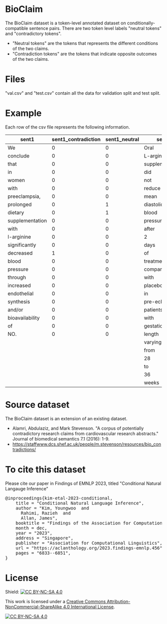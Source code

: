 # BioClaim
The BioClaim dataset is a token-level annotated dataset on conditionally-compatible sentence pairs. 
There are two token level labels "neutral tokens" and "contradictory tokens".
* "Neutral tokens" are the tokens that represents the different conditions of the two claims. 
* "Contradiction tokens" are the tokens that indicate opposite outcomes of the two claims.

# Files

"val.csv" and "test.csv" contain all the data for validation split and test split.

# Example

Each row of the  csv file represents the following information.

| sent1            | sent1_contradiction | sent1_neutral | sent2            | sent2_contradiction | sent2_neutral |
|------------------|---------------------|---------------|------------------|---------------------|---------------|
| We               | 0                   | 0             | Oral             | 0                   | 1             |
| conclude         | 0                   | 0             | L-arginine       | 0                   | 0             |
| that             | 0                   | 0             | supplementation  | 0                   | 0             |
| in               | 0                   | 0             | did              | 1                   | 0             |
| women            | 0                   | 0             | not              | 1                   | 0             |
| with             | 0                   | 0             | reduce           | 1                   | 0             |
| preeclampsia,    | 0                   | 0             | mean             | 0                   | 1             |
| prolonged        | 0                   | 1             | diastolic        | 0                   | 1             |
| dietary          | 0                   | 1             | blood            | 0                   | 0             |
| supplementation  | 0                   | 0             | pressure         | 0                   | 0             |
| with             | 0                   | 0             | after            | 0                   | 1             |
| l-arginine       | 0                   | 0             | 2                | 0                   | 1             |
| significantly    | 0                   | 0             | days             | 0                   | 1             |
| decreased        | 1                   | 0             | of               | 0                   | 1             |
| blood            | 0                   | 0             | treatment        | 0                   | 1             |
| pressure         | 0                   | 0             | compared          | 0                   | 1             |
| through          | 0                   | 0             | with             | 0                   | 1             |
| increased        | 0                   | 0             | placebo          | 0                   | 1             |
| endothelial      | 0                   | 0             | in               | 0                   | 0             |
| synthesis        | 0                   | 0             | pre-eclamptic    | 0                   | 0             |
| and/or           | 0                   | 0             | patients         | 0                   | 1             |
| bioavailability  | 0                   | 0             | with             | 0                   | 1             |
| of               | 0                   | 0             | gestational      | 0                   | 1             |
| NO.              | 0                   | 0             | length           | 0                   | 1             |
|                 |                     |               | varying          | 0                   | 1             |
|                 |                     |               | from             | 0                   | 1             |
|                 |                     |               | 28               | 0                   | 1             |
|                 |                     |               | to               | 0                   | 1             |
|                 |                     |               | 36               | 0                   | 1             |
|                 |                     |               | weeks            | 0                   | 1             |



# Source dataset

The BioClaim dataset is an extension of an existing dataset. 

*  Alamri, Abdulaziz, and Mark Stevenson. "A corpus of potentially contradictory research claims from cardiovascular research abstracts." Journal of biomedical semantics 7.1 (2016): 1-9.
* https://staffwww.dcs.shef.ac.uk/people/m.stevenson/resources/bio_contradictions/

# To cite this dataset

Please cite our paper in Findings of EMNLP 2023, titled "Conditional Natural Langauge Inference"
<pre>
@inproceedings{kim-etal-2023-conditional,
    title = "Conditional Natural Language Inference",
    author = "Kim, Youngwoo  and
      Rahimi, Razieh  and
      Allan, James",
    booktitle = "Findings of the Association for Computational Linguistics: EMNLP 2023",
    month = dec,
    year = "2023",
    address = "Singapore",
    publisher = "Association for Computational Linguistics",
    url = "https://aclanthology.org/2023.findings-emnlp.456",
    pages = "6833--6851",
}
</pre>

# License

Shield: [![CC BY-NC-SA 4.0][cc-by-nc-sa-shield]][cc-by-nc-sa]

This work is licensed under a
[Creative Commons Attribution-NonCommercial-ShareAlike 4.0 International License][cc-by-nc-sa].

[![CC BY-NC-SA 4.0][cc-by-nc-sa-image]][cc-by-nc-sa]

[cc-by-nc-sa]: http://creativecommons.org/licenses/by-nc-sa/4.0/
[cc-by-nc-sa-image]: https://licensebuttons.net/l/by-nc-sa/4.0/88x31.png
[cc-by-nc-sa-shield]: https://img.shields.io/badge/License-CC%20BY--NC--SA%204.0-lightgrey.svg
